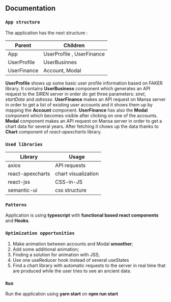## Documentation

### `App structure`

The application has the next structure :

| Parent      | Children                  |
| ----------- | ------------------------- |
| App         | UserProfile , UserFinance |
| UserProfile | UserBusinnes              |
| UserFinance | Account, Modal            |

**UserProfile** shows up some basic user profile information based on FAKER library. It contains **UserBusiness** component which generates an API request to the SIREN server in order do get three parameters: _siret_, _startDate_ and _adresse_.
**UserFinance** makes an API request on Mansa server in order to get a list of existing user accounts and it shows them up by mapping the **Account** component. **UserFinance** has also the **Modal** component which becomes visible after clicking on one of the accounts. **Modal** component makes an API request on Mansa server in order to get a chart data for several years. After fetching it chows up the data thanks to **Chart** component of _react-apexcharts_ library.

### `Used libraries`

| Library          | Usage               |
| ---------------- | ------------------- |
| axios            | API requests        |
| react-apexcharts | chart visualization |
| react-jss        | CSS-in-JS           |
| semantic-ui      | css structure       |

### `Patterns`

Application is using **typescript** with **functional based react components** and **Hooks**.

### `Optimization opportunities`

1.  Make animation between accounts and Modal **smoother**;
2.  Add some additional animation;
3.  Finding a solution for animation with JSS;
4.  Use one useReducer hook instead of several useStates
5.  Find a chart library with automatic requests to the server in real time that are produced while the user tries to see an ancient data.

### `Run`

Run the application using **yarn start** on **npm run start**
